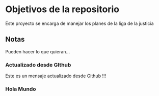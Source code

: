 # Objetivos de la repositorio

Este proyecto se encarga de manejar los planes de la liga de la justicia


## Notas
Pueden hacer lo que quieran...


### Actualizado desde GIthub
Este es un mensaje actualizado desde Github !!! 


### Hola Mundo
